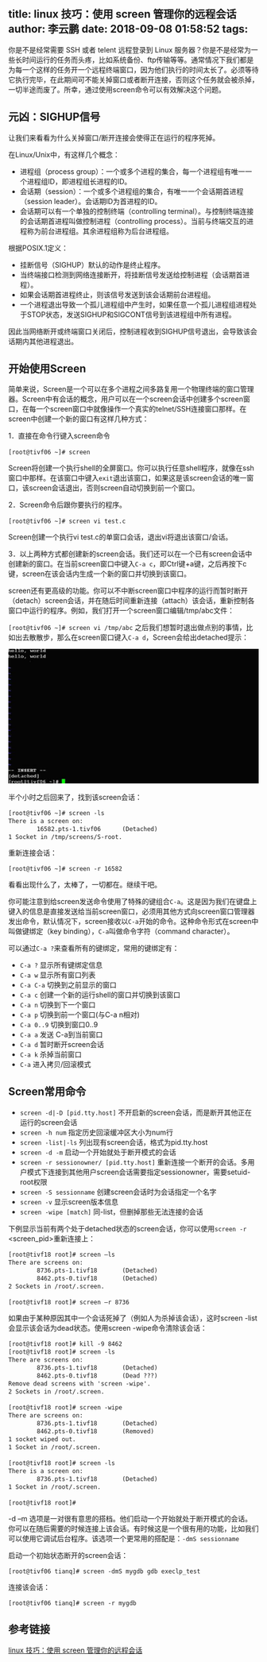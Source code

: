 title: linux 技巧：使用 screen 管理你的远程会话
author: 李云鹏
date: 2018-09-08 01:58:52
tags:
---
你是不是经常需要 SSH 或者 telent 远程登录到 Linux 服务器？你是不是经常为一些长时间运行的任务而头疼，比如系统备份、ftp传输等等。通常情况下我们都是为每一个这样的任务开一个远程终端窗口，因为他们执行的时间太长了。必须等待它执行完毕，在此期间可不能关掉窗口或者断开连接，否则这个任务就会被杀掉，一切半途而废了。所幸，通过使用screen命令可以有效解决这个问题。

<!--more-->

## 元凶：SIGHUP信号

让我们来看看为什么关掉窗口/断开连接会使得正在运行的程序死掉。

在Linux/Unix中，有这样几个概念：

* 进程组（process group）：一个或多个进程的集合，每一个进程组有唯一一个进程组ID，即进程组长进程的ID。
* 会话期（session）：一个或多个进程组的集合，有唯一一个会话期首进程（session                    leader）。会话期ID为首进程的ID。
* 会话期可以有一个单独的控制终端（controlling terminal）。与控制终端连接的会话期首进程叫做控制进程（controlling                    process）。当前与终端交互的进程称为前台进程组。其余进程组称为后台进程组。

根据POSIX.1定义：

* 挂断信号（SIGHUP）默认的动作是终止程序。
* 当终端接口检测到网络连接断开，将挂断信号发送给控制进程（会话期首进程）。
* 如果会话期首进程终止，则该信号发送到该会话期前台进程组。
* 一个进程退出导致一个孤儿进程组中产生时，如果任意一个孤儿进程组进程处于STOP状态，发送SIGHUP和SIGCONT信号到该进程组中所有进程。

因此当网络断开或终端窗口关闭后，控制进程收到SIGHUP信号退出，会导致该会话期内其他进程退出。

## 开始使用Screen

简单来说，Screen是一个可以在多个进程之间多路复用一个物理终端的窗口管理器。Screen中有会话的概念，用户可以在一个screen会话中创建多个screen窗口，在每一个screen窗口中就像操作一个真实的telnet/SSH连接窗口那样。在screen中创建一个新的窗口有这样几种方式：

1．直接在命令行键入screen命令

`[root@tivf06 ~]# screen`

Screen将创建一个执行shell的全屏窗口。你可以执行任意shell程序，就像在ssh窗口中那样。在该窗口中键入`exit`退出该窗口，如果这是该screen会话的唯一窗口，该screen会话退出，否则screen自动切换到前一个窗口。

2．Screen命令后跟你要执行的程序。

`[root@tivf06 ~]# screen vi test.c`

Screen创建一个执行vi test.c的单窗口会话，退出vi将退出该窗口/会话。

3．以上两种方式都创建新的screen会话。我们还可以在一个已有screen会话中创建新的窗口。在当前screen窗口中键入`C-a c`，即Ctrl键+a键，之后再按下c键，screen在该会话内生成一个新的窗口并切换到该窗口。

screen还有更高级的功能。你可以不中断screen窗口中程序的运行而暂时断开（detach）screen会话，并在随后时间重新连接（attach）该会话，重新控制各窗口中运行的程序。例如，我们打开一个screen窗口编辑/tmp/abc文件：

`[root@tivf06 ~]# screen vi /tmp/abc`
之后我们想暂时退出做点别的事情，比如出去散散步，那么在screen窗口键入`C-a d`，Screen会给出detached提示：

![img](/images/f2b550b76c3940e49621f6ffbd5fc3b0.jpg)

半个小时之后回来了，找到该screen会话：

```
[root@tivf06 ~]# screen -ls
There is a screen on:
        16582.pts-1.tivf06      (Detached)
1 Socket in /tmp/screens/S-root.
```

重新连接会话：

```
[root@tivf06 ~]# screen -r 16582
```

看看出现什么了，太棒了，一切都在。继续干吧。

你可能注意到给screen发送命令使用了特殊的键组合`C-a`。这是因为我们在键盘上键入的信息是直接发送给当前screen窗口，必须用其他方式向screen窗口管理器发出命令，默认情况下，screen接收以`C-a`开始的命令。这种命令形式在screen中叫做键绑定（key binding），`C-a`叫做命令字符（command character）。

可以通过`C-a ?`来查看所有的键绑定，常用的键绑定有：

* `C-a ?`	显示所有键绑定信息
* `C-a w`	显示所有窗口列表
* `C-a C-a`	切换到之前显示的窗口
* `C-a c`	创建一个新的运行shell的窗口并切换到该窗口
* `C-a n`	切换到下一个窗口
* `C-a p`	切换到前一个窗口(与C-a n相对)
* `C-a 0..9`	切换到窗口0..9
* `C-a a`	发送 C-a到当前窗口
* `C-a d`	暂时断开screen会话
* `C-a k`	杀掉当前窗口
* `C-a`  进入拷贝/回滚模式


## Screen常用命令


* `screen -d|-D [pid.tty.host]`	不开启新的screen会话，而是断开其他正在运行的screen会话
* `screen -h num`	指定历史回滚缓冲区大小为num行
* `screen -list|-ls`	列出现有screen会话，格式为pid.tty.host
* `screen -d -m`	启动一个开始就处于断开模式的会话
* `screen -r sessionowner/ [pid.tty.host]`	重新连接一个断开的会话。多用户模式下连接到其他用户screen会话需要指定sessionowner，需要setuid-root权限
* `screen -S sessionname`	创建screen会话时为会话指定一个名字
* `screen -v`	显示screen版本信息
* `screen -wipe [match]`	同-list，但删掉那些无法连接的会话


下例显示当前有两个处于detached状态的screen会话，你可以使用`screen -r` <screen_pid>重新连接上：

```
[root@tivf18 root]# screen –ls
There are screens on:
        8736.pts-1.tivf18       (Detached)
        8462.pts-0.tivf18       (Detached)
2 Sockets in /root/.screen.
 
[root@tivf18 root]# screen –r 8736
```

如果由于某种原因其中一个会话死掉了（例如人为杀掉该会话），这时screen -list会显示该会话为dead状态。使用screen -wipe命令清除该会话：

```
[root@tivf18 root]# kill -9 8462
[root@tivf18 root]# screen -ls  
There are screens on:
        8736.pts-1.tivf18       (Detached)
        8462.pts-0.tivf18       (Dead ???)
Remove dead screens with 'screen -wipe'.
2 Sockets in /root/.screen.
 
[root@tivf18 root]# screen -wipe
There are screens on:
        8736.pts-1.tivf18       (Detached)
        8462.pts-0.tivf18       (Removed)
1 socket wiped out.
1 Socket in /root/.screen.
 
[root@tivf18 root]# screen -ls  
There is a screen on:
        8736.pts-1.tivf18       (Detached)
1 Socket in /root/.screen.
 
[root@tivf18 root]#
```

-d –m 选项是一对很有意思的搭档。他们启动一个开始就处于断开模式的会话。你可以在随后需要的时候连接上该会话。有时候这是一个很有用的功能，比如我们可以使用它调试后台程序。该选项一个更常用的搭配是：`-dmS sessionname`

启动一个初始状态断开的screen会话：

```
[root@tivf06 tianq]# screen -dmS mygdb gdb execlp_test
```
连接该会话：

```
[root@tivf06 tianq]# screen -r mygdb
```

## 参考链接

[linux 技巧：使用 screen 管理你的远程会话](https://www.ibm.com/developerworks/cn/linux/l-cn-screen/index.html)
